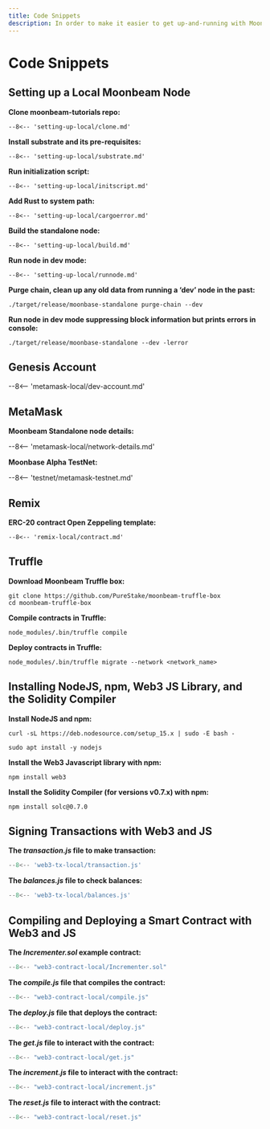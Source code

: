 ```yaml
---
title: Code Snippets
description: In order to make it easier to get up-and-running with Moonbeam, here are some code snippets for each of the tutorials we’ve created.
---
```


# Code Snippets
## Setting up a Local Moonbeam Node
**Clone moonbeam-tutorials repo:**
```
--8<-- 'setting-up-local/clone.md'
```

**Install substrate and its pre-requisites:**
```
--8<-- 'setting-up-local/substrate.md'
```

**Run initialization script:**
```
--8<-- 'setting-up-local/initscript.md'
```

**Add Rust to system path:**
```
--8<-- 'setting-up-local/cargoerror.md'
```

**Build the standalone node:**
```
--8<-- 'setting-up-local/build.md'
```

**Run node in dev mode:**
```
--8<-- 'setting-up-local/runnode.md'
```

**Purge chain, clean up any old data from running a ‘dev’ node in the past:** 
```
./target/release/moonbase-standalone purge-chain --dev
```

**Run node in dev mode suppressing block information but prints errors in console:**
```	
./target/release/moonbase-standalone --dev -lerror
```

## Genesis Account
--8<-- 'metamask-local/dev-account.md'

## MetaMask
**Moonbeam Standalone node details:**

--8<-- 'metamask-local/network-details.md'

**Moonbase Alpha TestNet:**

--8<-- 'testnet/metamask-testnet.md'

## Remix
**ERC-20 contract Open Zeppeling template:**
```solidity
--8<-- 'remix-local/contract.md'
```

## Truffle
**Download Moonbeam Truffle box:**
```
git clone https://github.com/PureStake/moonbeam-truffle-box
cd moonbeam-truffle-box
``` 

**Compile contracts in Truffle:**
```
node_modules/.bin/truffle compile
```

**Deploy contracts in Truffle:**
```
node_modules/.bin/truffle migrate --network <network_name>
```

## Installing NodeJS, npm, Web3 JS Library, and the Solidity Compiler
**Install NodeJS and npm:**
```
curl -sL https://deb.nodesource.com/setup_15.x | sudo -E bash -
```
```
sudo apt install -y nodejs
```

**Install the Web3 Javascript library with npm:**
```
npm install web3
```

**Install the Solidity Compiler (for versions v0.7.x) with npm:**
```pypy
npm install solc@0.7.0
```

## Signing Transactions with Web3 and JS
**The _transaction.js_ file to make transaction:**
```js
--8<-- 'web3-tx-local/transaction.js'
```

**The _balances.js_ file to check balances:**
```js
--8<-- 'web3-tx-local/balances.js'
```

## Compiling and Deploying a Smart Contract with Web3 and JS
**The _Incrementer.sol_ example contract:**
```js
--8<-- "web3-contract-local/Incrementer.sol"
```

**The _compile.js_ file that compiles the contract:**
```js
--8<-- "web3-contract-local/compile.js"
```

**The _deploy.js_ file that deploys the contract:**
```js
--8<-- "web3-contract-local/deploy.js"
```

**The _get.js_ file to interact with the contract:**
```js
--8<-- "web3-contract-local/get.js"
```

**The _increment.js_ file  to interact with the contract:**
```js
--8<-- "web3-contract-local/increment.js"
```

**The _reset.js_ file  to interact with the contract:**
```js
--8<-- "web3-contract-local/reset.js"
```
